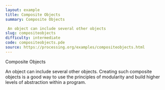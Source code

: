 ```yaml
---
layout: example
title: Composite Objects
summary: Composite Objects 

 An object can include several other objects
slug: compositeobjects
difficulty: intermediate
code: compositeobjects.pde
source: https://processing.org/examples/compositeobjects.html
---
```


Composite Objects 

 An object can include several other objects. Creating such composite objects is a good way to use the principles of modularity and build higher levels of abstraction within a program.
